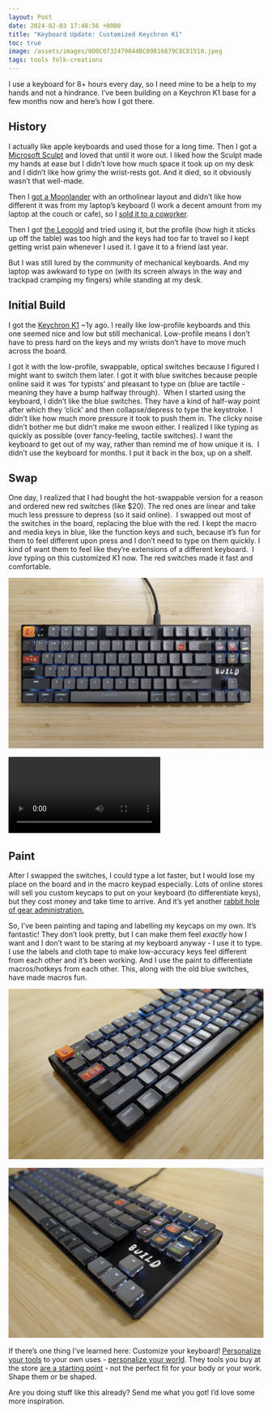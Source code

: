 ```yaml
---
layout: Post
date: 2024-02-03 17:48:56 +0000
title: "Keyboard Update: Customized Keychron K1"
toc: true
image: /assets/images/0D0C0732479844BC89816879C8C01510.jpeg
tags: tools folk-creations
---
```


I use a keyboard for 8\+ hours every day, so I need mine to be a help to my hands and not a hindrance\. I’ve been building on a Keychron K1 base for a few months now and here’s how I got there\.

## History
I actually like apple keyboards and used those for a long time\. Then I got a [Microsoft Sculpt](https://www.microsoft.com/en/accessories/products/keyboards/sculpt-ergonomic-desktop?activetab=pivot:overviewtab) and loved that until it wore out\. I liked how the Sculpt made my hands at ease but I didn’t love how much space it took up on my desk and I didn’t like how grimy the wrist\-rests got\. And it died, so it obviously wasn’t that well\-made\.

Then I [got a Moonlander](https://www.joshbeckman.org/blog/ergodox-moonlander-week-3) with an ortholinear layout and didn’t like how different it was from my laptop’s keyboard \(I work a decent amount from my laptop at the couch or cafe\), so I [sold it to a coworker](https://www.joshbeckman.org/blog/switching-away-from-the-moonlander-keyboard)\.

Then I got [the Leopold](https://www.joshbeckman.org/blog/leopold-fc660c) and tried using it, but the profile \(how high it sticks up off the table\) was too high and the keys had too far to travel so I kept getting wrist pain whenever I used it\. I gave it to a friend last year\.

But I was still lured by the community of mechanical keyboards\. And my laptop was awkward to type on \(with its screen always in the way and trackpad cramping my fingers\) while standing at my desk\.

## Initial Build
I got the [Keychron K1](https://www.keychron.com/products/keychron-k1-wireless-mechanical-keyboard?variant=39556485382233) ~1y ago\. I really like low\-profile keyboards and this one seemed nice and low but still mechanical\. Low\-profile means I don’t have to press hard on the keys and my wrists don’t have to move much across the board\.

I got it with the low\-profile, swappable, optical switches because I figured I might want to switch them later\. I got it with blue switches because people online said it was ‘for typists’ and pleasant to type on \(blue are tactile \- meaning they have a bump halfway through\)\.
 When I started using the keyboard, I didn’t like the blue switches\. They have a kind of half\-way point after which they ‘click’ and then collapse/depress to type the keystroke\. I didn’t like how much more pressure it took to push them in\. The clicky noise didn’t bother me but didn’t make me swoon either\. I realized I like typing as quickly as possible \(over fancy\-feeling, tactile switches\)\. I want the keyboard to get out of my way, rather than remind me of how unique it is\.
 I didn’t use the keyboard for months\. I put it back in the box, up on a shelf\.

## Swap
One day, I realized that I had bought the hot\-swappable version for a reason and ordered new red switches \(like $20\)\. The red ones are linear and take much less pressure to depress \(so it said online\)\.
 I swapped out most of the switches in the board, replacing the blue with the red\. I kept the macro and media keys in blue, like the function keys and such, because it’s fun for them to feel different upon press and I don’t need to type on them quickly\. I kind of want them to feel like they’re extensions of a different keyboard\.
 I *love* typing on this customized K1 now\. The red switches made it fast and comfortable\.

![](/assets/images/0D0C0732479844BC89816879C8C01510.jpeg)

<video controls src="/assets/videos/3A83E7196324414B8C5616132FAE1844.mov"></video>

## Paint
After I swapped the switches, I could type a lot faster, but I would lose my place on the board and in the macro keypad especially\. Lots of online stores will sell you custom keycaps to put on your keyboard \(to differentiate keys\), but they cost money and take time to arrive\. And it’s yet another [rabbit hole of gear administration\.](https://www.joshbeckman.org/notes/629455047)

So, I’ve been painting and taping and labelling my keycaps on my own\. It’s fantastic\! They don’t look pretty, but I can make them feel *exactly* how I want and I don’t want to be staring at my keyboard anyway \- I use it to type\. I use the labels and cloth tape to make low\-accuracy keys feel different from each other and it’s been working\. And I use the paint to differentiate macros/hotkeys from each other\. This, along with the old blue switches, have made macros fun\.

![](/assets/images/B3C6284A406049AF96845406F99679C7.jpeg)

![](/assets/images/152B10A3E0684B4FA311CCCB276F283A.jpeg)

If there’s one thing I’ve learned here: Customize your keyboard\! [Personalize your tools](https://www.joshbeckman.org/notes/561539119)  to your own uses \- [personalize your world](https://www.joshbeckman.org/blog/people-will-personalize)\. They tools you buy at the store [are a starting point](https://www.joshbeckman.org/notes/546207525) \- not the perfect fit for your body or your work\. Shape them or be shaped\.

Are you doing stuff like this already? Send me what you got\! I’d love some more inspiration\.
